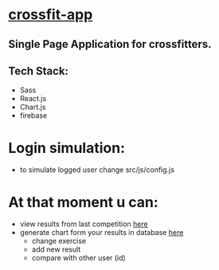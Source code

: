 # [crossfit-app](https://sampel404.github.io/crossfit-app/#/)

## Single Page Application for crossfitters.

## Tech Stack:
  * Sass
  * React.js
  * Chart.js
  * firebase
  
# Login simulation:
  * to simulate logged user change src/js/config.js

# At that moment u can:
  * view results from last competition [here](https://sampel404.github.io/crossfit-app/#/competition)
  * generate chart form your results in database [here](https://sampel404.github.io/crossfit-app/#/records)
    * change exercise
    * add new result
    * compare with other user (id)

